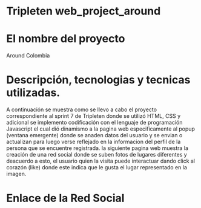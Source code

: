 # Tripleten web_project_around

# El nombre del proyecto

Around Colombia

# Descripción, tecnologias y tecnicas utilizadas.

A continuación se muestra como se llevo a cabo el proyecto correspondiente al sprint 7 de Tripleten donde se utilizó HTML, CSS y adicional se implemento codificación con el lenguaje de programación Javascript el cual dió dinamismo a la pagina web especificamente al popup (ventana emergente) donde se anaden datos del usuario y se envian o actualizan para luego verse reflejado en la informacion del perfil de la persona que se encuentre registrada. la siguiente pagina web muestra la creación de una red social donde se suben fotos de lugares diferentes y deacuerdo a esto, el usuario quien la visita puede interactuar dando click al corazón (like) donde este indica que le gusta el lugar representado en la imagen.

# Enlace de la Red Social
